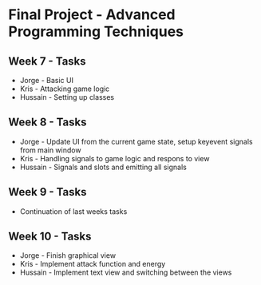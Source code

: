 # Final Project - Advanced Programming Techniques

## Week 7 - Tasks

- Jorge - Basic UI
- Kris - Attacking game logic
- Hussain - Setting up classes


## Week 8 - Tasks

- Jorge - Update UI from the current game state, setup keyevent signals from main window 
- Kris - Handling signals to game logic and respons to view
- Hussain - Signals and slots and emitting all signals

## Week 9 - Tasks

- Continuation of last weeks tasks

## Week 10 - Tasks

- Jorge - Finish graphical view
- Kris - Implement attack function and energy
- Hussain - Implement text view and switching between the views
